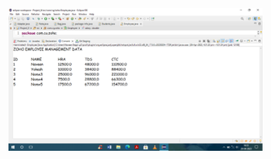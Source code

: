     
![output]( https://github.com/Naveen1982001/Assesment/blob/main/Day_29/Screenshot%20(293).png)
